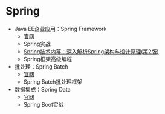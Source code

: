 #   Spring

-   Java EE企业应用：Spring Framework
    -   [官网](https://spring.io/projects/spring-framework)
    -   Spring实战
    -   [Spring技术内幕：深入解析Spring架构与设计原理(第2版)](SYe0808/README.md)
    -   SprIng框架⾼级编程
-   批处理：Spring Batch
    -   [官网](https://spring.io/projects/spring-batch)
    -   Spring Batch批处理框架
-   数据集成：Spring Data
    -   [官网](https://projects.spring.io/spring-data/)
    -   Spring Boot实战
